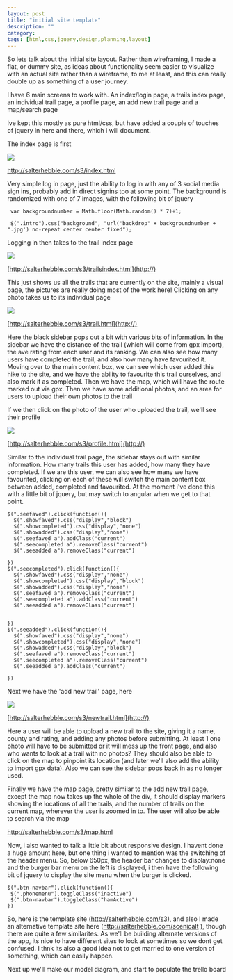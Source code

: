 ```yaml
---
layout: post
title: "initial site template"
description: ""
category: 
tags: [html,css,jquery,design,planning,layout]
---
```

So lets talk about the initial site layout. Rather than wireframing, I made a flat, or dummy site, as ideas about functionality seem easier to visualize with an actual site rather than a wireframe, to me at least, and this can really double up as something of a user journey.

 I have 6 main screens to work with. An index/login page, a trails index page, an individual trail page, a profile page, an add new trail page and a map/search page

Ive kept this mostly as pure html/css, but have added a couple of touches of jquery in here and there, which i will document.

The index page is first 

<a href="http://salterhebble.com/s3/index.html"><img src="http://salterhebble.com/s3/st1.jpg"></a>

<a href="http://salterhebble.com/s3/index.html">http://salterhebble.com/s3/index.html</a>

Very simple log in page, just the ability to log in with any of 3 social media sign ins, probably add in direct signins too at some point. The background is randomized with one of 7 images, with the following bit of jquery

     var backgroundnumber = Math.floor(Math.random() * 7)+1;

     $(".intro").css("background", "url('backdrop" + backgroundnumber + ".jpg') no-repeat center center fixed");
   
   
Logging in then takes to the trail index page 

<a href="http://salterhebble.com/s3/trailsindex.html"><img src="http://salterhebble.com/s3/st2.jpg">

[http://salterhebble.com/s3/trailsindex.html](http://)


This just shows us all the trails that are currently on the site, mainly a visual page, the pictures are really doing most of the work here! Clicking on any photo takes us to its individual page


<a href="http://salterhebble.com/s3/trail.html"><img src="http://salterhebble.com/s3/st3.jpg"></a>
 
[http://salterhebble.com/s3/trail.html](http://)
 
 Here the black sidebar pops out a bit with various bits of information. In the sidebar we have the distance of the trail (which will come from gpx import), the ave rating from each user and its ranking. We can also see how many users have completed the trail, and also how many have favourited it. Moving over to the main content box, we can see which user added this hike to the site, and we have the ability to favourite this trail ourselves, and also mark it as completed. Then we have the map, which will have the route marked out via gpx. Then we have some additional photos, and an area for users to upload their own photos to the trail
 
If we then click on the photo of the user who uploaded the trail, we'll see their profile

<a href="http://salterhebble.com/s3/profile.html"><img src="http://salterhebble.com/s3/st3.jpg"></a>

[http://salterhebble.com/s3/profile.html](http://)

Similar to the individual trail page, the sidebar stays out with similar information. How many trails this user has added, how many they have completed. If we are this user, we can also see how many we have favourited, clicking on each of these will switch the main content box between added, completed and favourited. At the moment i've done this with a little bit of jquery, but may switch to angular when we get to that point.

    $(".seefaved").click(function(){
      $(".showfaved").css("display","block")
      $(".showcompleted").css("display","none")
      $(".showadded").css("display","none")
      $(".seefaved a").addClass("current")
      $(".seecompleted a").removeClass("current")
      $(".seeadded a").removeClass("current")

    })
    $(".seecompleted").click(function(){
      $(".showfaved").css("display","none")
      $(".showcompleted").css("display","block")
      $(".showadded").css("display","none")
      $(".seefaved a").removeClass("current")
      $(".seecompleted a").addClass("current")
      $(".seeadded a").removeClass("current")
    

    })
    $(".seeadded").click(function(){
      $(".showfaved").css("display","none")
      $(".showcompleted").css("display","none")
      $(".showadded").css("display","block")
      $(".seefaved a").removeClass("current")
      $(".seecompleted a").removeClass("current")
      $(".seeadded a").addClass("current")
 
    }) 
    
Next we have the 'add new trail' page, here

<a href="http://salterhebble.com/s3/newtrail.html"><img src="http://salterhebble.com/s3/st4.jpg"></a>

[http://salterhebble.com/s3/newtrail.html](http://)

Here a user will be able to upload a new trail to the site, giving it a name, county and rating, and adding any photos before submitting. At least 1 one photo will have to be submitted or it will mess up the front page, and also who wants to look at a trail with no photos? They should also be able to click on the map to pinpoint its location (and later we'll also add the ability to import gpx data). Also we can see the sidebar pops back in as no longer used.

Finally we have the map page, pretty similar to the add new trail page, except the map now takes up the whole of the div, it should display markers showing the locations of all the trails, and the number of trails on the current map, wherever the user is zoomed in to. The user will also be able to search via the map

<a href="http://salterhebble.com/s3/map.html">http://salterhebble.com/s3/map.html</a>

Now, i also wanted to talk a little bit about responsive design. I havent done a huge amount here, but one thing i wanted to mention was the switching of the header menu. So, below 650px, the header bar changes to display:none and the burger bar menu on the left is displayed, i then have the following bit of jquery to display the site menu when the burger is clicked.

    $(".btn-navbar").click(function(){
     $(".phonemenu").toggleClass("inactive")
     $(".btn-navbar").toggleClass("hamActive")
    })
    
 So, here is the template site (<a href="http://salterhebble.com/s3/map.html">http://salterhebble.com/s3</a>), and also I made an alternative template site here (<a href="http://salterhebble.com/scenicalt/index.html">http://salterhebble.com/scenicalt</a>
), though there are quite a few similarites. As we'll be building alternate versions of the app, its nice to have different sites to look at sometimes so we dont get confused. I thnk its also a good idea not to get married to one version of something, which can easily happen.

Next up we'll make our model diagram, and start to populate the trello board